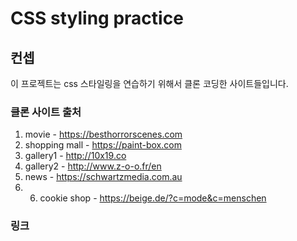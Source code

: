 # CSS styling practice

## 컨셉

이 프로젝트는 css 스타일링을 연습하기 위해서 클론 코딩한 사이트들입니다.

### 클론 사이트 출처

1. movie - https://besthorrorscenes.com
2. shopping mall - https://paint-box.com
3. gallery1 - http://10x19.co
4. gallery2 - http://www.z-o-o.fr/en
5. news - https://schwartzmedia.com.au
6. 6. cookie shop - https://beige.de/?c=mode&c=menschen

### 링크
